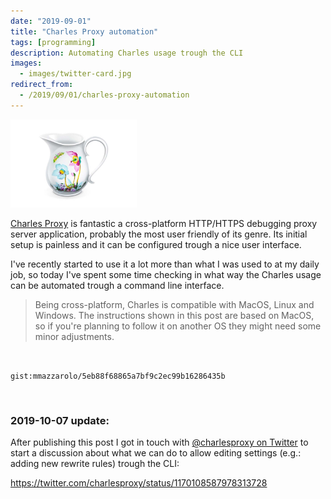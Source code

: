 ```yaml
---
date: "2019-09-01"
title: "Charles Proxy automation"
tags: [programming]
description: Automating Charles usage trough the CLI
images:
  - images/twitter-card.jpg
redirect_from:
  - /2019/09/01/charles-proxy-automation
---
```


<img src="images/featured-image.jpg" style="width:40%;" />

[Charles Proxy](https://www.charlesproxy.com) is fantastic a cross-platform HTTP/HTTPS debugging proxy server application, probably the most user friendly of its genre. Its initial setup is painless and it can be configured trough a nice user interface.

I've recently started to use it a lot more than what I was used to at my daily job, so today I've spent some time checking in what way the Charles usage can be automated trough a command line interface.

> Being cross-platform, Charles is compatible with MacOS, Linux and Windows. The instructions shown in this post are based on MacOS, so if you're planning to follow it on another OS they might need some minor adjustments.

<br />

`gist:mmazzarolo/5eb88f68865a7bf9c2ec99b16286435b`

<br />

### 2019-10-07 update:

After publishing this post I got in touch with [@charlesproxy on Twitter](https://twitter.com/charlesproxy) to start a discussion about what we can do to allow editing settings (e.g.: adding new rewrite rules) trough the CLI:

https://twitter.com/charlesproxy/status/1170108587978313728
